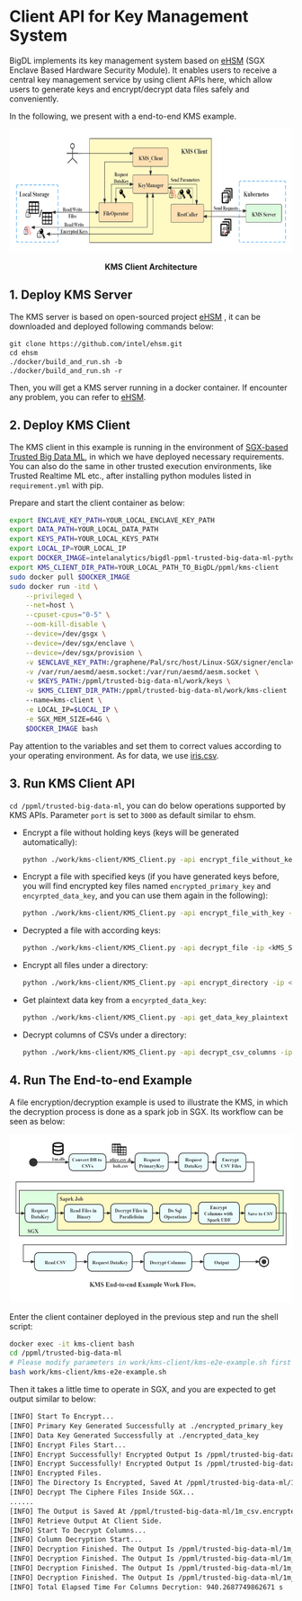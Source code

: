# Client API for Key Management System

BigDL implements its key management system based on [eHSM](https://github.com/intel/ehsm/) (SGX Enclave Based Hardware Security Module). It enables users to receive a central key management service by using client APIs here, which allow users to generate keys and encrypt/decrypt data files safely and conveniently.

In the following, we present with a end-to-end  KMS example.

<div align="center">
<p align="center"> <img src="../../docs/readthedocs/image/KMS-Client.png" height="220px"><br></p>

**KMS Client Architecture**

</div>

## 1. Deploy KMS Server

The KMS server is based on open-sourced project [eHSM](https://github.com/intel/ehsm/) , it can be downloaded and deployed following commands below:

```
git clone https://github.com/intel/ehsm.git 
cd ehsm
./docker/build_and_run.sh -b
./docker/build_and_run.sh -r
```

Then, you will get a KMS server running in a docker container. If encounter any problem, you can refer to [eHSM](https://github.com/intel/ehsm/).

## 2. Deploy KMS Client

The KMS client in this example is running in the environment of [SGX-based Trusted Big Data ML](https://github.com/intel-analytics/BigDL/tree/branch-2.0/ppml/trusted-big-data-ml/python/docker-graphene), in which we have deployed necessary requirements. You can also do the same in other trusted execution environments, like Trusted Realtime ML etc., after installing python modules listed in `requirement.yml` with pip. 

Prepare and start the client container as below:

```bash
export ENCLAVE_KEY_PATH=YOUR_LOCAL_ENCLAVE_KEY_PATH
export DATA_PATH=YOUR_LOCAL_DATA_PATH
export KEYS_PATH=YOUR_LOCAL_KEYS_PATH
export LOCAL_IP=YOUR_LOCAL_IP
export DOCKER_IMAGE=intelanalytics/bigdl-ppml-trusted-big-data-ml-python-graphene:0.14.0-SNAPSHOT
export KMS_CLIENT_DIR_PATH=YOUR_LOCAL_PATH_TO_BigDL/ppml/kms-client
sudo docker pull $DOCKER_IMAGE
sudo docker run -itd \
    --privileged \
    --net=host \
    --cpuset-cpus="0-5" \
    --oom-kill-disable \
    --device=/dev/gsgx \
    --device=/dev/sgx/enclave \
    --device=/dev/sgx/provision \
    -v $ENCLAVE_KEY_PATH:/graphene/Pal/src/host/Linux-SGX/signer/enclave-key.pem \
    -v /var/run/aesmd/aesm.socket:/var/run/aesmd/aesm.socket \
    -v $KEYS_PATH:/ppml/trusted-big-data-ml/work/keys \
    -v $KMS_CLIENT_DIR_PATH:/ppml/trusted-big-data-ml/work/kms-client
    --name=kms-client \
    -e LOCAL_IP=$LOCAL_IP \
    -e SGX_MEM_SIZE=64G \
    $DOCKER_IMAGE bash
```

Pay attention to the variables and set them to correct values according to your operating environment. As for data, we use [iris.csv](https://www.kaggle.com/saurabh00007/iriscsv).

## 3. Run KMS Client API

`cd /ppml/trusted-big-data-ml`, you can do below operations supported by KMS APIs. Parameter `port` is set to `3000` as default similar to ehsm.

- Encrypt a file without holding keys (keys will be generated automatically):

  ```bash
  python ./work/kms-client/KMS_Client.py -api encrypt_file_without_key -ip <kMS_SERVER_IP> [-port <KMS_SERVER_PORT>] -dfp DATA_FILE_PATH
  ```

- Encrypt a file with specified keys (if you have generated keys before, you will find encrypted key files named `encrypted_primary_key` and `encyrpted_data_key`, and you can use them again in the following):

  ```bash
  python ./work/kms-client/KMS_Client.py -api encrypt_file_with_key -ip <kMS_SERVER_IP> [-port <KMS_SERVER_PORT>] -pkp <PRIMARYED_KEY_PATH> -dkp <DATA_KEY_PATH> -dfp DATA_FILE_PATH
  ```

- Decrypted a file with according keys:

  ```bash
  python ./work/kms-client/KMS_Client.py -api decrypt_file -ip <kMS_SERVER_IP> [-port <KMS_SERVER_PORT>] -pkp <PRIMARYED_KEY_PATH> -dkp <DATA_KEY_PATH> -dfp ENCYRPTED_DATA_FILE_PATH
  ```

- Encrypt all files under a directory:

  ```bash
  python ./work/kms-client/KMS_Client.py -api encrypt_directory -ip <kMS_SERVER_IP> [-port <KMS_SERVER_PORT>] -dir <DIRECTORY_TO_BE_ENCRYPTED>
  ```

- Get plaintext data key from a `encyrpted_data_key`:

  ```bash
  python ./work/kms-client/KMS_Client.py -api get_data_key_plaintext -ip <kMS_SERVER_IP> [-port <KMS_SERVER_PORT>] -pkp <PRIMARYED_KEY_PATH> -dkp <DATA_KEY_PATH>
  ```

- Decrypt columns of CSVs under a directory:

  ```bash
  python ./work/kms-client/KMS_Client.py -api decrypt_csv_columns -ip <kMS_SERVER_IP> [-port <KMS_SERVER_PORT>] -pkp <PRIMARYED_KEY_PATH> -dkp <DATA_KEY_PATH> -dir <DIRECTORY_TO_BE_ENCRYPTED>
  ```

  

## 4. Run The End-to-end Example

A file encryption/decryption example is used to illustrate the KMS, in which the decryption process is done as a spark job in SGX. Its workflow can be seen as below:

<div align="center">

<p align="center"> <img src="../../docs/readthedocs/image/KMS_End-to-end_Example.png" height="300px"><br></p>

</div>

Enter the client container deployed in the previous step and run the shell script:

```bash
docker exec -it kms-client bash
cd /ppml/trusted-big-data-ml
# Please modify parameters in work/kms-client/kms-e2e-example.sh first according to your environment
bash work/kms-client/kms-e2e-example.sh
```

Then it takes a little time to operate in SGX, and you are expected to get output similar to below:

```bash
[INFO] Start To Encrypt...
[INFO] Primary Key Generated Successfully at ./encrypted_primary_key
[INFO] Data Key Generated Successfully at ./encrypted_data_key
[INFO] Encrypt Files Start...
[INFO] Encrypt Successfully! Encrypted Output Is /ppml/trusted-big-data-ml/1m_csv.encrypted/tmp_mock_r_table.csv.encrypted
[INFO] Encrypt Successfully! Encrypted Output Is /ppml/trusted-big-data-ml/1m_csv.encrypted/tmp_mock_a_table.csv.encrypted
[INFO] Encrypted Files.
[INFO] The Directory Is Encrypted, Saved At /ppml/trusted-big-data-ml/1m_csv.encrypted
[INFO] Decrypt The Ciphere Files Inside SGX...
......
[INFO] The Output is Saved At /ppml/trusted-big-data-ml/1m_csv.encrypted.col_encrypted
[INFO] Retrieve Output At Client Side.
[INFO] Start To Decrypt Columns...
[INFO] Column Decryption Start...
[INFO] Decryption Finished. The Output Is /ppml/trusted-big-data-ml/1m_csv.encrypted.col_encrypted/tmp_mock_a_table.csv.encrypted/part-00001-7357c8d7-33bd-4173-b306-6fdbe5657591-c000.csv.col_decrypted
[INFO] Decryption Finished. The Output Is /ppml/trusted-big-data-ml/1m_csv.encrypted.col_encrypted/tmp_mock_a_table.csv.encrypted/part-00000-7357c8d7-33bd-4173-b306-6fdbe5657591-c000.csv.col_decrypted
[INFO] Decryption Finished. The Output Is /ppml/trusted-big-data-ml/1m_csv.encrypted.col_encrypted/tmp_mock_r_table.csv.encrypted/part-00001-471c79f6-3071-4218-bc2a-fefd11fad35b-c000.csv.col_decrypted
[INFO] Decryption Finished. The Output Is /ppml/trusted-big-data-ml/1m_csv.encrypted.col_encrypted/tmp_mock_r_table.csv.encrypted/part-00000-471c79f6-3071-4218-bc2a-fefd11fad35b-c000.csv.col_decrypted
[INFO] Total Elapsed Time For Columns Decrytion: 940.2687749862671 s
```